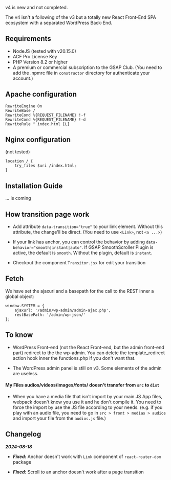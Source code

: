 v4 is new and not completed.

The v4 isn't a following of the v3 but a totally new React Front-End SPA ecosystem with a separated WordPress Back-End.


## Requirements

- NodeJS (tested with v20.15.0)
- ACF Pro License Key
- PHP Version 8.2 or higher
- A premium or commercial subscription to the GSAP Club. (You need to add the .npmrc file in `constructor` directory for authenticate your account.)


## Apache configuration

```
RewriteEngine On
RewriteBase /
RewriteCond %{REQUEST_FILENAME} !-f
RewriteCond %{REQUEST_FILENAME} !-d
RewriteRule ^ index.html [L]
```


## Nginx configuration

(not tested)
```
location / {
    try_files $uri /index.html;
}
```


## Installation Guide

... Is coming




## How transition page work

- Add attribute `data-transition="true"` to your link element. Without this attribute, the change'll be direct. (You need to use `<Link>`, not `<a ...>`)

- If your link has anchor, you can control the behavior by adding `data-behavior="smooth|instant|auto"`. If GSAP SmoothScroller Plugin is active, the default is `smooth`. Without the plugin, default is `instant`.

- Checkout the component `Transitor.jsx` for edit your transition



## Fetch

We have set the ajaxurl and a basepath for the call to the REST inner a global object:
```
window.SYSTEM = {
    ajaxurl: '/admin/wp-admin/admin-ajax.php',
    restBasePath: '/admin/wp-json/'
};
```


## To know

- WordPress Front-end (not the React Front-end, but the admin front-end part) redirect to the the wp-admin. You can delete the template_redirect action hook inner the functions.php if you don't want that.

- The WordPress admin panel is still on v3. Some elements of the admin are useless.


#### My Files audios/videos/images/fonts/ doesn't transfer from `src` to `dist`

- When you have a media file that isn't import by your main JS App files, webpack doesn't know you use it and he don't compile it. You need to force the import by use the JS file according to your needs. (e.g. if you play with an audio file, you need to go in `src > front > medias > audios` and import your file from the `audios.js` file.)



## Changelog

***2024-08-18***

- ***Fixed:*** Anchor doesn't work with `Link` component of `react-router-dom` package

- ***Fixed:*** Scroll to an anchor doesn't work after a page transition
